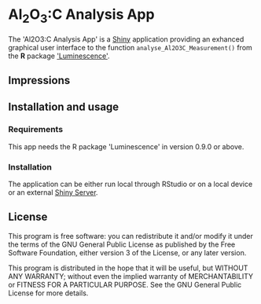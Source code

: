 # Al<sub>2</sub>O<sub>3</sub>:C Analysis App

The 'Al2O3:C Analysis App' is a [Shiny](http://shiny.rstudio.com) application providing an exhanced graphical user interface to the function `analyse_Al2O3C_Measurement()` from the **R** package ['Luminescence'](https://CRAN.R-project.org/package=Luminescence). 

## Impressions




## Installation and usage

### Requirements

This app needs the R package 'Luminescence' in version 0.9.0 or above.

### Installation

The application can be either run local through RStudio or on a local device or an external
[Shiny Server](https://www.rstudio.com/products/shiny/shiny-server/).

## License

This program is free software: you can redistribute it and/or modify
it under the terms of the GNU General Public License as published by
the Free Software Foundation, either version 3 of the License, or
any later version.

This program is distributed in the hope that it will be useful,
but WITHOUT ANY WARRANTY; without even the implied warranty of
MERCHANTABILITY or FITNESS FOR A PARTICULAR PURPOSE.  See the
GNU General Public License for more details.

